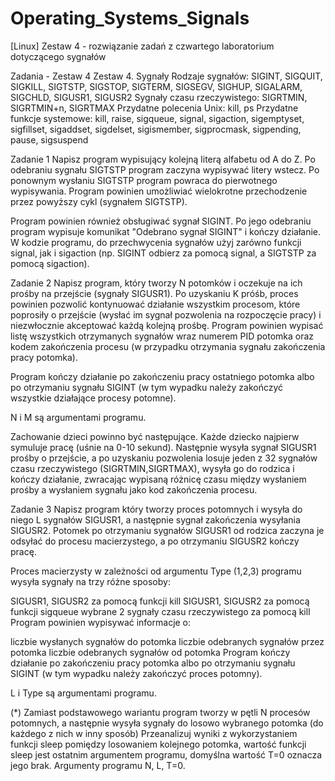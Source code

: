 # Operating_Systems_Signals
[Linux] Zestaw 4 - rozwiązanie zadań z czwartego laboratorium dotyczącego sygnałów


Zadania - Zestaw 4
Zestaw 4. Sygnały
Rodzaje sygnałów: SIGINT, SIGQUIT, SIGKILL, SIGTSTP, SIGSTOP, SIGTERM, SIGSEGV, SIGHUP, SIGALARM, SIGCHLD, SIGUSR1, SIGUSR2
Sygnały czasu rzeczywistego: SIGRTMIN, SIGRTMIN+n, SIGRTMAX
Przydatne polecenia Unix: kill, ps
Przydatne funkcje systemowe: kill, raise, sigqueue, signal, sigaction, sigemptyset, sigfillset, sigaddset, sigdelset, sigismember, sigprocmask, sigpending, pause, sigsuspend

Zadanie 1
Napisz program wypisujący kolejną literą alfabetu od A do Z. Po odebraniu sygnału SIGTSTP program zaczyna wypisywać litery wstecz. Po ponownym wysłaniu SIGTSTP program powraca do pierwotnego wypisywania. Program powinien umożliwiać wielokrotne przechodzenie przez powyższy cykl (sygnałem SIGTSTP).

Program powinien również obsługiwać sygnał SIGINT. Po jego odebraniu program wypisuje komunikat "Odebrano sygnał SIGINT" i kończy działanie. W kodzie programu, do przechwycenia sygnałów użyj zarówno funkcji signal, jak i sigaction (np. SIGINT odbierz za pomocą signal, a SIGTSTP za pomocą sigaction).

Zadanie 2
Napisz program, który tworzy N potomków i oczekuje na ich prośby na przejście (sygnały SIGUSR1). Po uzyskaniu K próśb, proces powinien pozwolić kontynuować działanie wszystkim procesom, które poprosiły o przejście (wysłać im sygnał pozwolenia na rozpoczęcie pracy) i niezwłocznie akceptować każdą kolejną prośbę. Program powinien wypisać listę wszystkich otrzymanych sygnałów wraz numerem PID potomka oraz kodem zakończenia procesu (w przypadku otrzymania sygnału zakończenia pracy potomka).

Program kończy działanie po zakończeniu pracy ostatniego potomka albo po otrzymaniu sygnału SIGINT (w tym wypadku należy zakończyć wszystkie działające procesy potomne).

N i M są argumentami programu.

Zachowanie dzieci powinno być następujące. Każde dziecko najpierw symuluje pracę (uśnie na 0-10 sekund). Następnie wysyła sygnał SIGUSR1 prośby o przejście, a po uzyskaniu pozwolenia losuje jeden z 32 sygnałów czasu rzeczywistego  (SIGRTMIN,SIGRTMAX), wysyła go do rodzica i kończy działanie, zwracając wypisaną różnicę czasu między wysłaniem prośby a wysłaniem sygnału jako kod zakończenia procesu.

Zadanie 3
Napisz program który tworzy proces potomnych i wysyła do niego L sygnałów SIGUSR1, a następnie sygnał zakończenia wysyłania SIGUSR2. Potomek po otrzymaniu sygnałów SIGUSR1 od rodzica zaczyna je odsyłać do procesu macierzystego, a po otrzymaniu SIGUSR2 kończy pracę.

Proces macierzysty w zależności od argumentu Type (1,2,3) programu wysyła sygnały na trzy różne sposoby:

SIGUSR1, SIGUSR2 za pomocą funkcji kill
SIGUSR1, SIGUSR2 za pomocą funkcji sigqueue
wybrane 2 sygnały czasu rzeczywistego za pomocą kill
Program powinien wypisywać informacje o:

liczbie wysłanych sygnałów do potomka
liczbie odebranych sygnałów przez potomka
liczbie odebranych sygnałów od potomka
Program kończy działanie po zakończeniu pracy potomka albo po otrzymaniu sygnału SIGINT (w tym wypadku należy zakończyć proces potomny).

L i Type są argumentami programu.

(*) Zamiast podstawowego wariantu program tworzy w pętli N procesów potomnych, a następnie wysyła sygnały do losowo wybranego potomka (do każdego z nich w inny sposób) Przeanalizuj wyniki z wykorzystaniem funkcji sleep pomiędzy losowaniem kolejnego potomka, wartość funkcji sleep jest ostatnim argumentem programu, domyślna wartość T=0 oznacza jego brak. Argumenty programu N, L, T=0.
